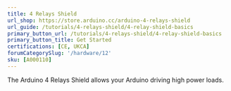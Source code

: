 ```yaml
---
title: 4 Relays Shield
url_shop: https://store.arduino.cc/arduino-4-relays-shield
url_guide: /tutorials/4-relays-shield/4-relay-shield-basics
primary_button_url: /tutorials/4-relays-shield/4-relay-shield-basics
primary_button_title: Get Started
certifications: [CE, UKCA]
forumCategorySlug: '/hardware/12'
sku: [A000110]
---
```


The Arduino 4 Relays Shield allows your Arduino driving high power loads.
